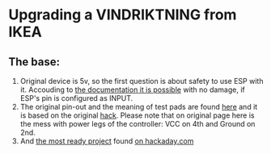 # Upgrading a VINDRIKTNING from IKEA

## The base:

1. Original device is 5v, so the first question is about safety to use ESP with it. Accouding to [the documentation it is possible](https://ba0sh1.com/2016/08/03/is-esp8266-io-really-5v-tolerant/) with no damage, if ESP's pin is configured as INPUT.
2. The original pin-out and the meaning of test pads are found [here](https://revspace.nl/VINDRIKTNING) and it is based on the original [hack](https://threadreaderapp.com/thread/1415291684569632768.html). Please note that on original page here is the mess with power legs of the controller: VCC on 4th and Ground on 2nd.
3. And [the most ready project](https://hackaday.io/project/181195-ikea-vindriktning-pcb) found [on hackaday.com](https://hackaday.com/2021/08/13/hacked-ikea-air-quality-sensor-gets-custom-pcb/)

